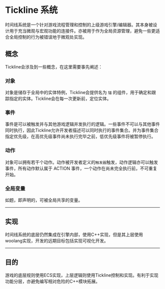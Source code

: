 # Tickline 系统

时间线系统是一个针对游戏流程管理和控制的上级游戏引擎/编辑器。其本身被设计用于充当微观与宏观功能的连接件。亦被用于作为全局资源管理，避免一些更适合全局控制的行为被错误地于微观处实现。

## 概念

Tickline会涉及到一些概念，在这里需要事先阐述：

### 对象

对象是储存于全局中的实体特例，Tickline会提供名为 `锚` 的组件，用于确定和跟踪指定的实体。Tickline会在每一次更新前，定位实体。

### 事件

事件是可以被触发并与其他游戏逻辑并发执行的逻辑。一些事件不可以与其他事件同时执行，因此Tickline允许开发者描述可以同时执行的事件集合。并为事件集合指定优先级，在高优先级事件尚未执行完毕之前，低优先级事件将被暂停执行。

### 动作

对象可以拥有若干个动作。动作被开发者定义的`触发器`触发，动作逻辑亦可以触发事件，所有动作默认属于 ACTION 事件，一个动作在尚未完全执行前，不可重复开始。

### 全局变量

如题，即声明的，可被全局共享的变量。

---

## 实现

时间线系统的底层仍然集成在引擎内部，使用C++实现，但是其上层使用woolang实现，开发的远期目标包括实现可视化开发。

---

## 目的

游戏的底层规则使用ECS实现，上层逻辑则使用Tickline控制和实现。有利于实现功能分层，亦避免编写相对危险的C++模块拓展。
